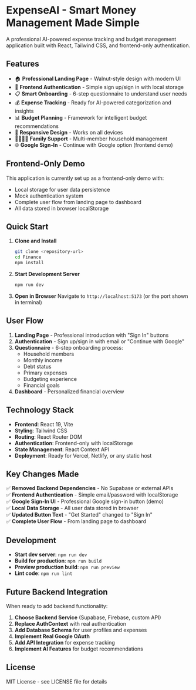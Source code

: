 # ExpenseAI - Smart Money Management Made Simple

A professional AI-powered expense tracking and budget management application built with React, Tailwind CSS, and frontend-only authentication.

## Features

- 🏠 **Professional Landing Page** - Walnut-style design with modern UI
- 🔐 **Frontend Authentication** - Simple sign up/sign in with local storage
- 📋 **Smart Onboarding** - 6-step questionnaire to understand user needs
- 💰 **Expense Tracking** - Ready for AI-powered categorization and insights
- 📊 **Budget Planning** - Framework for intelligent budget recommendations
- 📱 **Responsive Design** - Works on all devices
- 👨‍👩‍👧‍👦 **Family Support** - Multi-member household management
- 🌐 **Google Sign-In** - Continue with Google option (frontend demo)

## Frontend-Only Demo

This application is currently set up as a frontend-only demo with:
- Local storage for user data persistence
- Mock authentication system
- Complete user flow from landing page to dashboard
- All data stored in browser localStorage

## Quick Start

1. **Clone and Install**
   ```bash
   git clone <repository-url>
   cd Finance
   npm install
   ```

2. **Start Development Server**
   ```bash
   npm run dev
   ```

3. **Open in Browser**
   Navigate to `http://localhost:5173` (or the port shown in terminal)

## User Flow

1. **Landing Page** - Professional introduction with "Sign In" buttons
2. **Authentication** - Sign up/sign in with email or "Continue with Google"
3. **Questionnaire** - 6-step onboarding process:
   - Household members
   - Monthly income
   - Debt status
   - Primary expenses
   - Budgeting experience
   - Financial goals
4. **Dashboard** - Personalized financial overview

## Technology Stack

- **Frontend**: React 19, Vite
- **Styling**: Tailwind CSS
- **Routing**: React Router DOM
- **Authentication**: Frontend-only with localStorage
- **State Management**: React Context API
- **Deployment**: Ready for Vercel, Netlify, or any static host

## Key Changes Made

✅ **Removed Backend Dependencies** - No Supabase or external APIs  
✅ **Frontend Authentication** - Simple email/password with localStorage  
✅ **Google Sign-In UI** - Professional Google sign-in button (demo)  
✅ **Local Data Storage** - All user data stored in browser  
✅ **Updated Button Text** - "Get Started" changed to "Sign In"  
✅ **Complete User Flow** - From landing page to dashboard  

## Development

- **Start dev server**: `npm run dev`
- **Build for production**: `npm run build`
- **Preview production build**: `npm run preview`
- **Lint code**: `npm run lint`

## Future Backend Integration

When ready to add backend functionality:

1. **Choose Backend Service** (Supabase, Firebase, custom API)
2. **Replace AuthContext** with real authentication
3. **Add Database Schema** for user profiles and expenses
4. **Implement Real Google OAuth** 
5. **Add API Integration** for expense tracking
6. **Implement AI Features** for budget recommendations

## License

MIT License - see LICENSE file for details
